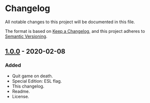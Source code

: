 # Changelog

All notable changes to this project will be documented in this file.

The format is based on [Keep a Changelog], and this project adheres to
[Semantic Versioning].

## [1.0.0] - 2020-02-08

### Added
- Quit game on death.
- Special Edition: ESL flag.
- This changelog.
- Readme.
- License.


[Keep a Changelog]: https://keepachangelog.com/en/1.0.0/
[Semantic Versioning]: https://semver.org/spec/v2.0.0.html
[1.0.0]: https://github.com/pragasette/ctd-on-death-alas/releases/tag/v1.0.0
